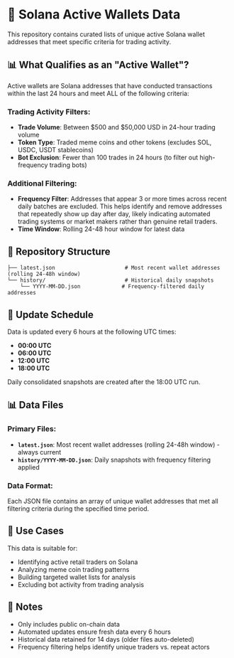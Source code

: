 # 🚀 Solana Active Wallets Data

This repository contains curated lists of unique active Solana wallet addresses that meet specific criteria for trading activity.

## 📊 What Qualifies as an "Active Wallet"?

Active wallets are Solana addresses that have conducted transactions within the last 24 hours and meet ALL of the following criteria:

### Trading Activity Filters:
- **Trade Volume**: Between $500 and $50,000 USD in 24-hour trading volume
- **Token Type**: Traded meme coins and other tokens (excludes SOL, USDC, USDT stablecoins)
- **Bot Exclusion**: Fewer than 100 trades in 24 hours (to filter out high-frequency trading bots)

### Additional Filtering:
- **Frequency Filter**: Addresses that appear 3 or more times across recent daily batches are excluded. This helps identify and remove addresses that repeatedly show up day after day, likely indicating automated trading systems or market makers rather than genuine retail traders.
- **Time Window**: Rolling 24-48 hour window for latest data

## 📁 Repository Structure

```
├── latest.json                      # Most recent wallet addresses (rolling 24-48h window)
└── history/                         # Historical daily snapshots
    └── YYYY-MM-DD.json             # Frequency-filtered daily addresses
```

## 🔄 Update Schedule

Data is updated every 6 hours at the following UTC times:
- **00:00 UTC**
- **06:00 UTC**
- **12:00 UTC**
- **18:00 UTC**

Daily consolidated snapshots are created after the 18:00 UTC run.

## 📊 Data Files

### Primary Files:
- **`latest.json`**: Most recent wallet addresses (rolling 24-48h window) - always current
- **`history/YYYY-MM-DD.json`**: Daily snapshots with frequency filtering applied

### Data Format:
Each JSON file contains an array of unique wallet addresses that met all filtering criteria during the specified time period.

## 🎯 Use Cases

This data is suitable for:
- Identifying active retail traders on Solana
- Analyzing meme coin trading patterns
- Building targeted wallet lists for analysis
- Excluding bot activity from trading analysis

## 📝 Notes

- Only includes public on-chain data
- Automated updates ensure fresh data every 6 hours
- Historical data retained for 14 days (older files auto-deleted)
- Frequency filtering helps identify unique traders vs. repeat actors